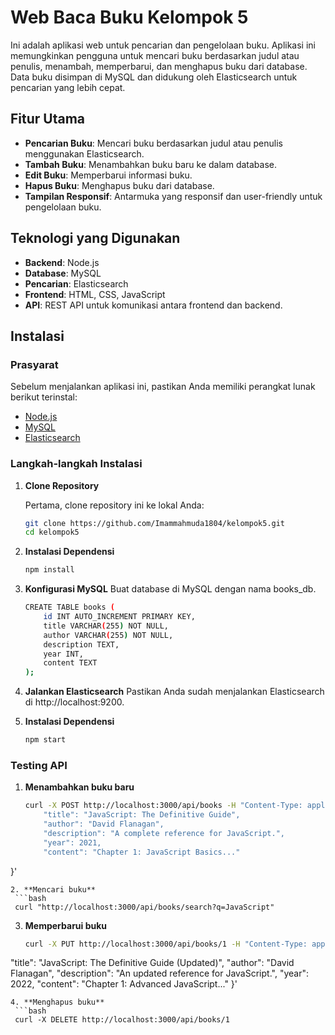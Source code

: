 # Web Baca Buku Kelompok 5

Ini adalah aplikasi web untuk pencarian dan pengelolaan buku. Aplikasi ini memungkinkan pengguna untuk mencari buku berdasarkan judul atau penulis, menambah, memperbarui, dan menghapus buku dari database. Data buku disimpan di MySQL dan didukung oleh Elasticsearch untuk pencarian yang lebih cepat.

## Fitur Utama

- **Pencarian Buku**: Mencari buku berdasarkan judul atau penulis menggunakan Elasticsearch.
- **Tambah Buku**: Menambahkan buku baru ke dalam database.
- **Edit Buku**: Memperbarui informasi buku.
- **Hapus Buku**: Menghapus buku dari database.
- **Tampilan Responsif**: Antarmuka yang responsif dan user-friendly untuk pengelolaan buku.

## Teknologi yang Digunakan

- **Backend**: Node.js
- **Database**: MySQL
- **Pencarian**: Elasticsearch
- **Frontend**: HTML, CSS, JavaScript
- **API**: REST API untuk komunikasi antara frontend dan backend.

## Instalasi

### Prasyarat

Sebelum menjalankan aplikasi ini, pastikan Anda memiliki perangkat lunak berikut terinstal:

- [Node.js](https://nodejs.org/)
- [MySQL](https://www.mysql.com/)
- [Elasticsearch](https://www.elastic.co/elasticsearch/)

### Langkah-langkah Instalasi

1. **Clone Repository**

   Pertama, clone repository ini ke lokal Anda:

   ```bash
   git clone https://github.com/Imammahmuda1804/kelompok5.git
   cd kelompok5
   ```

2. **Instalasi Dependensi**
    ```bash
    npm install
   ```
3. **Konfigurasi MySQL**
    Buat database di MySQL dengan nama books_db.
    ```bash
    CREATE TABLE books (
        id INT AUTO_INCREMENT PRIMARY KEY,
        title VARCHAR(255) NOT NULL,
        author VARCHAR(255) NOT NULL,
        description TEXT,
        year INT,
        content TEXT
    );

   ```
4. **Jalankan Elasticsearch**
    Pastikan Anda sudah menjalankan Elasticsearch di http://localhost:9200.

5. **Instalasi Dependensi**
    ```bash
    npm start
   ```
### Testing API

1. **Menambahkan buku baru**
    ```bash
    curl -X POST http://localhost:3000/api/books -H "Content-Type: application/json" -d '{
        "title": "JavaScript: The Definitive Guide",
        "author": "David Flanagan",
        "description": "A complete reference for JavaScript.",
        "year": 2021,
        "content": "Chapter 1: JavaScript Basics..."
  }'

   ```
2. **Mencari buku**
    ```bash
    curl "http://localhost:3000/api/books/search?q=JavaScript"
   ```
3. **Memperbarui buku**
    ```bash
    curl -X PUT http://localhost:3000/api/books/1 -H "Content-Type: application/json" -d '{
  "title": "JavaScript: The Definitive Guide (Updated)",
  "author": "David Flanagan",
  "description": "An updated reference for JavaScript.",
  "year": 2022,
  "content": "Chapter 1: Advanced JavaScript..."
  }'
   ```
4. **Menghapus buku**
    ```bash
    curl -X DELETE http://localhost:3000/api/books/1
   ```
